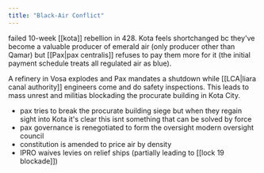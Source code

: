 ```yaml
---
title: "Black-Air Conflict"
---
```


failed 10-week [[kota]] rebellion in 428. Kota feels shortchanged bc they've become a valuable producer of emerald air (only producer other than Qamar) but [[Pax|pax centralis]] refuses to pay them more for it (the initial payment schedule treats all regulated air as blue). 

A refinery in Vosa explodes and Pax mandates a shutdown while [[LCA|liara canal authority]] engineers come and do safety inspections. This leads to mass unrest and militias blockading the procurate building in Kota City. 

- pax tries to break the procurate building siege but when they regain sight into Kota it's clear this isnt something that can be solved by force
- pax governance is renegotiated to form the oversight modern oversight council
- constitution is amended to price air by density
- IPRO waives levies on relief ships (partially leading to [[lock 19 blockade]])
